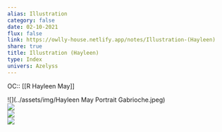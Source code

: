 ```yaml
---
alias: Illustration
category: false
date: 02-10-2021
flux: false
link: https://owlly-house.netlify.app/notes/Illustration-(Hayleen)
share: true
title: Illustration (Hayleen)
type: Index
univers: Azelyss
---
```


OC:: [[R Hayleen May]]  
    
![](../assets/img/Hayleen May Portrait Gabrioche.jpeg)  
![](https://lh6.googleusercontent.com/rzSmM8e1pxHowh8iu74khSmuoa1aaWspZbHY3vq9qcfUGrrlylAMLqHMvY84lkailKvWQvIgPYr_hQh4Ac4f6Bx0Xgmp-cY-fevxSDHrHXel8o3AiBEQhCup5jIklBDg_1RNxV_I)  
  ![](https://lh5.googleusercontent.com/YGkLl1TAv5q7Z5DXwwNlFJwuAjUUVv217w6Nd9uygb-fkhd4GZkXiqC25wy5Ehpr7tW1rwqiZlnLGaNL7vFiKgMflX-ILFLfJv2Dk0J8ImFEimxJs0ufmTOJX44LiddjGQdGSsdM)  
  ![](../assets/img/Hayleen.png)